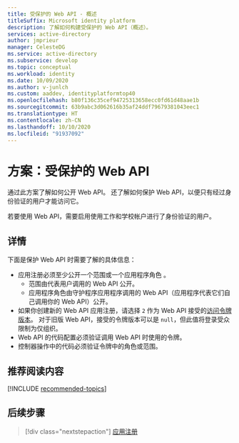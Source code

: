 ```yaml
---
title: 受保护的 Web API - 概述
titleSuffix: Microsoft identity platform
description: 了解如何构建受保护的 Web API（概述）。
services: active-directory
author: jmprieur
manager: CelesteDG
ms.service: active-directory
ms.subservice: develop
ms.topic: conceptual
ms.workload: identity
ms.date: 10/09/2020
ms.author: v-junlch
ms.custom: aaddev, identityplatformtop40
ms.openlocfilehash: b80f136c35cef94725313658ecc0fd61d48aae1b
ms.sourcegitcommit: 63b9abc3d062616b35af24ddf79679381043eec1
ms.translationtype: HT
ms.contentlocale: zh-CN
ms.lasthandoff: 10/10/2020
ms.locfileid: "91937092"
---
```

# <a name="scenario-protected-web-api"></a>方案：受保护的 Web API

通过此方案了解如何公开 Web API。 还了解如何保护 Web API，以便只有经过身份验证的用户才能访问它。

若要使用 Web API，需要启用使用工作和学校帐户进行了身份验证的用户。

## <a name="specifics"></a>详情

下面是保护 Web API 时需要了解的具体信息：

- 应用注册必须至少公开一个范围或一个应用程序角色 。
  - 范围由代表用户调用的 Web API 公开。
  - 应用程序角色由守护程序应用程序调用的 Web API（应用程序代表它们自己调用你的 Web API）公开。
- 如果你创建新的 Web API 应用注册，请选择 `2` 作为 Web API 接受的[访问令牌版本](reference-app-manifest.md#accesstokenacceptedversion-attribute)。 对于旧版 Web API，接受的令牌版本可以是 `null`，但此值将登录受众限制为仅组织。
- Web API 的代码配置必须验证调用 Web API 时使用的令牌。
- 控制器操作中的代码必须验证令牌中的角色或范围。

## <a name="recommended-reading"></a>推荐阅读内容

[!INCLUDE [recommended-topics](../../../includes/active-directory-develop-scenarios-prerequisites.md)]

## <a name="next-steps"></a>后续步骤

> [!div class="nextstepaction"]
> [应用注册](scenario-protected-web-api-app-registration.md)

